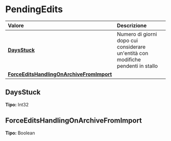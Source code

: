 # PendingEdits

| Valore | Descrizione |
| :--- | :--- |
| [**DaysStuck**](pendingedits.md#daysstuck) | Numero di giorni dopo cui considerare un'entità con modifiche pendenti in stallo |
| [**ForceEditsHandlingOnArchiveFromImport**](pendingedits.md#forceeditshandlingonarchivefromimport) |  |

## DaysStuck

**Tipo:** Int32

## ForceEditsHandlingOnArchiveFromImport

**Tipo:** Boolean
